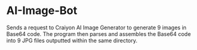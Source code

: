 # AI-Image-Bot
Sends a request to Craiyon AI Image Generator to generate 9 images in Base64 code. The program then parses and assembles the Base64 code into 9 JPG files outputted within the same directory.
